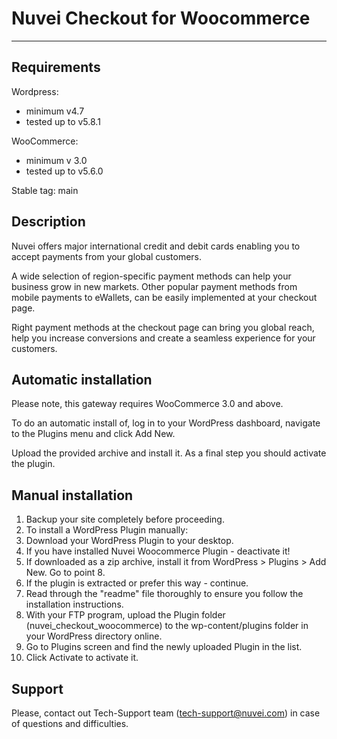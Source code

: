 # Nuvei Checkout for Woocommerce

---

## Requirements
Wordpress: 
  - minimum v4.7
  - tested up to v5.8.1

WooCommerce: 
  - minimum v 3.0
  - tested up to v5.6.0

Stable tag: main

## Description
Nuvei offers major international credit and debit cards enabling you to accept payments from your global customers. 

A wide selection of region-specific payment methods can help your business grow in new markets. Other popular payment methods from mobile payments to eWallets, can be easily implemented at your checkout page.

Right payment methods at the checkout page can bring you global reach, help you increase conversions and create a seamless experience for your customers.

## Automatic installation
Please note, this gateway requires WooCommerce 3.0 and above.

To do an automatic install of, log in to your WordPress dashboard, navigate to the Plugins menu and click Add New.

Upload the provided archive and install it. As a final step you should activate the plugin. 

## Manual installation
1. Backup your site completely before proceeding.
2. To install a WordPress Plugin manually:
3. Download your WordPress Plugin to your desktop.
4. If you have installed Nuvei Woocommerce Plugin - deactivate it!
5. If downloaded as a zip archive, install it from WordPress > Plugins > Add New. Go to point 8.
6. If the plugin is extracted or prefer this way - continue.
7. Read through the "readme" file thoroughly to ensure you follow the installation instructions.
8. With your FTP program, upload the Plugin folder (nuvei_checkout_woocommerce) to the wp-content/plugins folder in your WordPress directory online.
9. Go to Plugins screen and find the newly uploaded Plugin in the list.
10. Click Activate to activate it.

## Support
Please, contact out Tech-Support team (tech-support@nuvei.com) in case of questions and difficulties.
